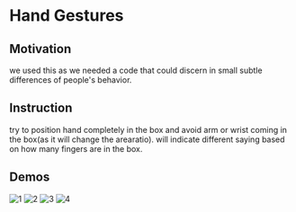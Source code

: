 # Hand Gestures

## Motivation 
we used this as we needed a code that could discern in small subtle differences of people's behavior.

## Instruction
try to position hand completely in the box and avoid arm or wrist coming in the box(as it will change the arearatio).
will indicate different saying based on how many fingers are in the box.

## Demos
![1](https://user-images.githubusercontent.com/40636298/42039341-1c4639f4-7b28-11e8-821d-6f14c4da7eb6.png)
![2](https://user-images.githubusercontent.com/40636298/42039342-1c6e9444-7b28-11e8-89df-350cc5791d4a.png)
![3](https://user-images.githubusercontent.com/40636298/42039345-1c97479a-7b28-11e8-8c2a-d19920d45e3d.png)
![4](https://user-images.githubusercontent.com/40636298/42039346-1cc00400-7b28-11e8-839d-9234ce2fb758.png)

